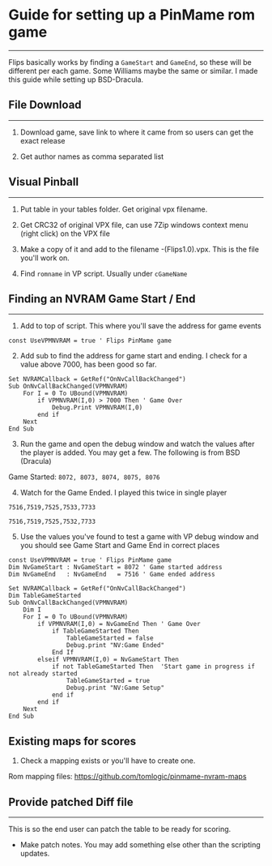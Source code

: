 ﻿# Guide for setting up a PinMame rom game
---

Flips basically works by finding a `GameStart` and `GameEnd`, so these will be different per each game. Some Williams maybe the same or similar. I made this guide while setting up BSD-Dracula.

## File Download
---

1. Download game, save link to where it came from so users can get the exact release

2. Get author names as comma separated list

## Visual Pinball
---

1. Put table in your tables folder. Get original vpx filename.

2. Get CRC32 of original VPX file, can use 7Zip windows context menu (right click) on the VPX file

3. Make a copy of it and add to the filename -(Flips1.0).vpx. This is the file you'll work on.

4. Find `romname` in VP script. Usually under `cGameName`

## Finding an NVRAM Game Start / End
---

1. Add to top of script. This where you'll save the address for game events

```
const UseVPMNVRAM = true ' Flips PinMame game
```

2. Add sub to find the address for game start and ending. I check for a value above 7000, has been good so far.

```
Set NVRAMCallback = GetRef("OnNvCallBackChanged")
Sub OnNvCallBackChanged(VPMNVRAM)
	For I = 0 To UBound(VPMNVRAM)
		if VPMNVRAM(I,0) > 7000 Then ' Game Over
			Debug.Print VPMNVRAM(I,0)
		end if
	Next
End Sub
```

3. Run the game and open the debug window and watch the values after the player is added. You may get a few. The following is from BSD (Dracula)

Game Started: `8072, 8073, 8074, 8075, 8076`

4. Watch for the Game Ended. I played this twice in single player

`7516,7519,7525,7533,7733`

`7516,7519,7525,7532,7733`

5. Use the values you've found to test a game with VP debug window and you should see Game Start and Game End in correct places

```
const UseVPMNVRAM = true ' Flips PinMame game
Dim NvGameStart : NvGameStart = 8072 ' Game started address
Dim NvGameEnd   : NvGameEnd   = 7516 ' Game ended address
```

```
Set NVRAMCallback = GetRef("OnNvCallBackChanged")
Dim TableGameStarted
Sub OnNvCallBackChanged(VPMNVRAM)
	Dim I
	For I = 0 To UBound(VPMNVRAM)
		if VPMNVRAM(I,0) = NvGameEnd Then ' Game Over
			if TableGameStarted Then
				TableGameStarted = false
				Debug.print "NV:Game Ended"					
			End If			
		elseif VPMNVRAM(I,0) = NvGameStart Then
			if not TableGameStarted Then  'Start game in progress if not already started
				TableGameStarted = true
				Debug.print "NV:Game Setup"
			end if
		end if
	Next
End Sub
```


## Existing maps for scores

1. Check a mapping exists or you'll have to create one.

Rom mapping files: https://github.com/tomlogic/pinmame-nvram-maps

## Provide patched Diff file
---

This is so the end user can patch the table to be ready for scoring.

- Make patch notes. You may add something else other than the scripting updates.